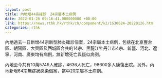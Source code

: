 ```yaml
---
layout: post
title: 內地增44宗確診　24宗屬本土病例
date: 2022-01-26 09:16:41.000000000 +08:00
link: https://news.rthk.hk/rthk/ch/component/k2/1630624-20220126.htm
categories: rthk
---
```


內地過去一日新增44宗新型肺炎確診個案，24宗屬本土病例，包括在北京豐台區、朝陽區、大興區及西城區合共的14宗、黑龍江牡丹江市4宗、新疆、河北、遼寧、河南、廣東均有病例，無新增死亡與疑似病例。

內地至今共有10萬5749人確診，4636人死亡，98600多人康復出院。另外，內地新增64宗無症狀感染個案，當中20宗屬本土病例。
